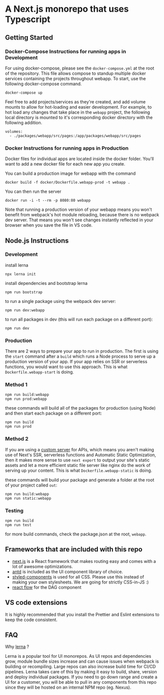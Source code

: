 # A Next.js monorepo that uses Typescript

## Getting Started


### Docker-Compose Instructions for running apps in Development

For using docker-compose, please see the `docker-compose.yml` at the root of the repository. This file allows compose to standup multiple docker services containing the projects throughout webapp. To start, use the following docker-compose command.

    docker-compose up
    

Feel free to add projects/services as they're created, and add volume mounts to allow for hot-loading and easier development. For example, to hot load any changes that take place in the `webapp` project, the following local directory is mounted to it's corresponding docker directory with the following addition.

    
    volumes:
      - ./packages/webapp/src/pages:/app/packages/webapp/src/pages

### Docker Instructions for running apps in Production

Docker files for individual apps are located inside the docker folder. You'll want to add a new docker file for each new app you create.

You can build a production image for webapp with the command

    docker build -f docker/Dockerfile.webapp-prod -t webapp .

You can then run the server

    docker run -i -t --rm -p 8080:80 webapp

Note that running a production version of your webapp means you won't benefit from webpack's hot module reloading, because there is no webpack dev server. That means you won't see changes instantly reflected in your browser when you save the file in VS code. 

## Node.js Instructions

### Development

install lerna

```
npx lerna init
```

install dependencies and bootstrap lerna

```
npm run bootstrap
```

to run a single package using the webpack dev server:

```
npm run dev:webapp
```

to run all packages in dev (this will run each package on a different port):

```
npm run dev
```

### Production
There are 2 ways to prepare your app to run in production. The first is using the `start` command after a `build` which runs a Node process to serve up a production version of your app. If your app relies on SSR or serverless functions, you would want to use this approach. This is what `Dockerfile.webapp-start` is doing.

### Method 1

```
npm run build:webapp
npm run prod:webapp
```

these commands will build all of the packages for production (using Node) and then start each package on a different port:

```
npm run build
npm run prod
```

### Method 2

If you are using a [custom server](https://nextjs.org/docs/advanced-features/custom-server) for APIs, which means you aren't making use of Next's SSR, serverless functions and Automatic Static Optimization, then it makes more sense to use `next export` to output your site's static assets and let a more efficient static file server like nginx do the work of serving up your content. This is what `Dockerfile.webapp-static` is doing.

these commands will build your package and generate a folder at the root of your project called `out`:

```
npm run build:webapp
npm run static:webapp
```

### Testing

```
npm run build
npm run test
```

for more build commands, check the package.json at the root, `webapp`.
    

## Frameworks that are included with this repo
* [next.js](https://nextjs.org/docs/getting-started) is a React framework that makes routing easy and comes with a lot of awesome optimizations.
* [antd](https://ant.design/components/overview/) is included as the UI component library of choice.
* [styled-components](https://styled-components.com/docs) is used for all CSS. Please use this instead of making your own stylesheets. We are going for strictly CSS-in-JS :)
* [react flow](https://reactflow.dev/) for the DAG component


## VS code extensions
It is highly recommended that you install the Prettier and Eslint extensions to keep the code consistent.

## FAQ

Why [lerna](https://github.com/lerna/lerna) ?

Lerna is a popular tool for UI monorepos. As UI repos and dependencies grow, module bundle sizes increase and can cause issues when webpack is building or recompiling. Large repos can also increase build time for CI/CD pipelines. Lerna takes care of this by making it easy to build, share, version and deploy individual packages. If you need to go down range and create a UI for a customer, you will be able to pull in any components from this repo since they will be hosted on an internal NPM repo (eg. Nexus).
